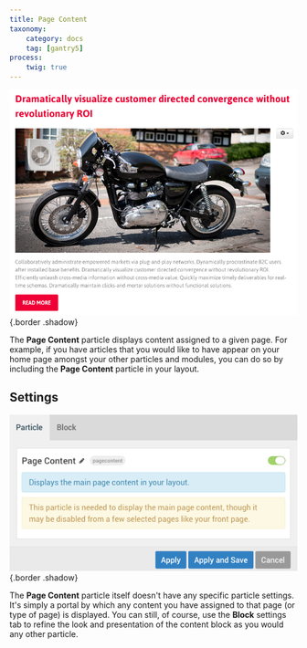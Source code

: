 ```yaml
---
title: Page Content
taxonomy:
    category: docs
    tag: [gantry5]
process:
    twig: true
---
```


![Page Content](page_content_1.png) {.border .shadow}

The **Page Content** particle displays content assigned to a given page. For example, if you have articles that you would like to have appear on your home page amongst your other particles and modules, you can do so by including the **Page Content** particle in your layout.

Settings
-----

![Page Content](page_content_2.png) {.border .shadow}

The **Page Content** particle itself doesn't have any specific particle settings. It's simply a portal by which any content you have assigned to that page (or type of page) is displayed. You can still, of course, use the **Block** settings tab to refine the look and presentation of the content block as you would any other particle.